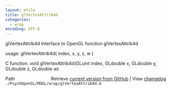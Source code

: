 ```yaml
---
layout: mfile
title: glVertexAttrib4d
categories:
  - wrap
encoding: UTF-8
---
```


glVertexAttrib4d  Interface to OpenGL function glVertexAttrib4d

usage:  glVertexAttrib4d( index, x, y, z, w )

C function:  void glVertexAttrib4d(GLuint index, GLdouble x, GLdouble y, GLdouble z, GLdouble w)


<div class="code_header" style="text-align:right;">
  <span style="float:left;">Path&nbsp;&nbsp;</span> <span class="counter">Retrieve <a href=
  "https://raw.github.com/Psychtoolbox-3/Psychtoolbox-3/beta/./PsychOpenGL/MOGL/wrap/glVertexAttrib4d.m">current version from GitHub</a> | View <a href=
  "https://github.com/Psychtoolbox-3/Psychtoolbox-3/commits/beta/./PsychOpenGL/MOGL/wrap/glVertexAttrib4d.m">changelog</a></span>
</div>
<div class="code">
  <code>./PsychOpenGL/MOGL/wrap/glVertexAttrib4d.m</code>
</div>
